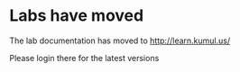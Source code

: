 Labs have moved
===============

The lab documentation has moved to http://learn.kumul.us/

Please login there for the latest versions
